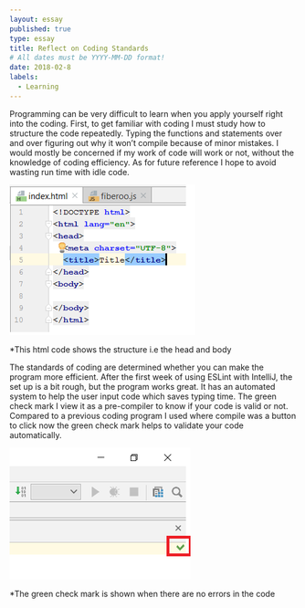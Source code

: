 ```yaml
---
layout: essay
published: true
type: essay
title: Reflect on Coding Standards
# All dates must be YYYY-MM-DD format!
date: 2018-02-8
labels:
  - Learning
---
```


  Programming can be very difficult to learn when you apply yourself right into the coding. First, to get familiar with coding I must study how to structure the code repeatedly. Typing the functions and statements over and over figuring out why it won’t compile because of minor mistakes. I would mostly be concerned if my work of code will work or not, without the knowledge of coding efficiency. As for future reference I hope to avoid wasting run time with idle code. 
  
  <img class="HTML code structure" src="../images/code structure.png"> 
  
  *This html code shows the structure i.e the head and body
  
 
 The standards of coding are determined whether you can make the program more efficient.  After the first week of using ESLint with IntelliJ, the set up is a bit rough, but the program works great. It has an automated system to help the user input code which saves typing time. The green check mark I view it as a pre-compiler to know if your code is valid or not. Compared to a previous coding program I used where compile was a button to click now the green check mark helps to validate your code automatically. 

<img class="The Green check Mark" src="../images/check mark.png"> 
  
  
  *The green check mark is shown when there are no errors in the code
